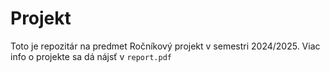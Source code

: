 # Projekt
Toto je repozitár na predmet Ročníkový projekt v semestri 2024/2025. 
Viac info o projekte sa dá nájsť v `report.pdf`